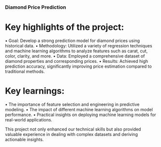 ### Diamond Price Prediction
# Key highlights of the project:

• Goal: Develop a strong prediction model for diamond prices using historical data.
• Methodology: Utilized a variety of regression techniques and machine learning algorithms to analyze features such as carat, cut, color, clarity, and more.
• Data: Employed a comprehensive dataset of diamond properties and corresponding prices.
• Results: Achieved high prediction accuracy, significantly improving price estimation compared to traditional methods.

 # Key learnings:

• The importance of feature selection and engineering in predictive modeling.
• The impact of different machine learning algorithms on model performance.
• Practical insights on deploying machine learning models for real-world applications.

This project not only enhanced our technical skills but also provided valuable experience in dealing with complex datasets and deriving actionable insights.

